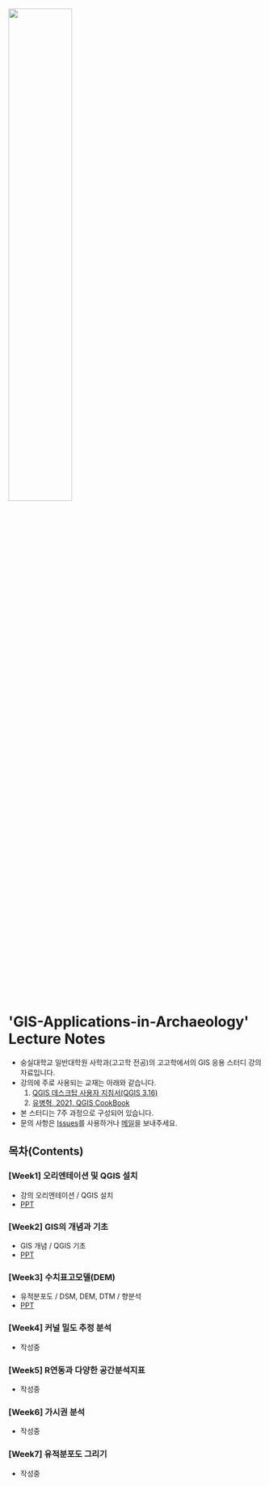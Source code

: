 # 
<img src="https://user-images.githubusercontent.com/64909586/186408061-58a88e85-be08-47f2-b3b3-2c9e04a9dec6.png" width=50% height=50%>

# 'GIS-Applications-in-Archaeology' Lecture Notes

- 숭실대학교 일반대학원 사학과(고고학 전공)의 고고학에서의 GIS 응용 스터디 강의자료입니다.
- 강의에 주로 사용되는 교재는 아래와 같습니다.
	1. [QGIS 데스크탑 사용자 지침서(QGIS 3.16)](https://docs.qgis.org/3.16/ko/docs/index.html)
	2. [유병혁, 2021, QGIS CookBook](https://www.dropbox.com/sh/j8suyyl9zrllgvu/AAC29o1e4MXFkLSpjSNtpzDba?dl=0)
- 본 스터디는 7주 과정으로 구성되어 있습니다.
- 문의 사항은 [Issues](https://github.com/ChanToRe/GIS-Applications-in-Archaeology/issues)를 사용하거나 [메일](chanhyeok@soongsil.ac.kr)을 보내주세요.

## 목차(Contents)
### [Week1] 오리엔테이션 및 QGIS 설치
- 강의 오리엔테이션 / QGIS 설치
- [PPT](https://github.com/ChanToRe/GIS-Applications-in-Archaeology/blob/main/Week1/1%EC%A3%BC%EC%B0%A8%2C%20%EC%98%A4%EB%A6%AC%EC%97%94%ED%85%8C%EC%9D%B4%EC%85%98(%EC%88%AD%EC%8B%A4%EB%8C%80%20%EC%84%9D%EC%82%AC%EA%B3%BC%EC%A0%95%20%EC%A3%BC%EC%B0%AC%ED%98%81).pdf)

### [Week2] GIS의 개념과 기초
- GIS 개념 / QGIS 기초
- [PPT](https://github.com/ChanToRe/GIS-Applications-in-Archaeology/blob/main/Week2/2%EC%A3%BC%EC%B0%A8%2C%20GIS%EC%9D%98%20%EA%B0%9C%EB%85%90%EA%B3%BC%20%EA%B8%B0%EC%B4%88(%EC%88%AD%EC%8B%A4%EB%8C%80%20%EC%84%9D%EC%82%AC%EA%B3%BC%EC%A0%95%20%EC%A3%BC%EC%B0%AC%ED%98%81).pdf)

### [Week3] 수치표고모델(DEM)
- 유적분포도 / DSM, DEM, DTM / 향분석
- [PPT](https://github.com/ChanToRe/GIS-Applications-in-Archaeology/blob/main/Week3/3%EC%A3%BC%EC%B0%A8%2C%20%EC%88%98%EC%B9%98%ED%91%9C%EA%B3%A0%EB%AA%A8%EB%8D%B8(%EC%88%AD%EC%8B%A4%EB%8C%80%20%EC%84%9D%EC%82%AC%EA%B3%BC%EC%A0%95%20%EC%A3%BC%EC%B0%AC%ED%98%81).pdf)

### [Week4] 커널 밀도 추정 분석
- 작성중

### [Week5] R연동과 다양한 공간분석지표
- 작성중

### [Week6] 가시권 분석
- 작성중

### [Week7] 유적분포도 그리기
- 작성중